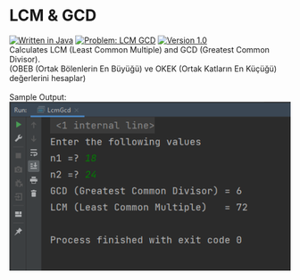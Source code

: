 # LCM & GCD
[![Written in Java](https://img.shields.io/badge/language-java-green)](#)
[![Problem: LCM GCD](https://img.shields.io/badge/problem-LCM%20&%20GCD%20Calculation-important)](#)
[![Version 1.0](https://img.shields.io/badge/version-1.0-informational)](#)\
Calculates LCM (Least Common Multiple) and GCD (Greatest Common Divisor).\
(OBEB (Ortak Bölenlerin En Büyüğü) ve OKEK (Ortak Katların En Küçüğü) değerlerini hesaplar)\
\
Sample Output:\
[![Sample Output](/assets/images/lcmgcd.png)](#)

